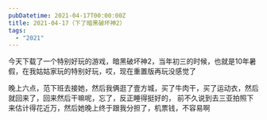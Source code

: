 ```yaml
---
pubDatetime: 2021-04-17T00:00:00Z
title: 2021-04-17（下了暗黑破坏神2）
tags:
  - "2021"
---
```


今天下载了一个特别好玩的游戏，暗黑破坏神2，当年初三的时候，也就是10年暑假，在我姑姑家玩的特别好玩，哎，现在重置版再玩没感觉了

晚上六点，范下班去接她，然后我俩逛了壹方城，买了牛肉干，买了运动衣，然后就回来了，回来然后干嘛呢，忘了，反正睡得挺好的， 前不久说到去三亚拍照下来估计得花近万，然后她晚上终于跟我分担了，机票钱，不容易啊

